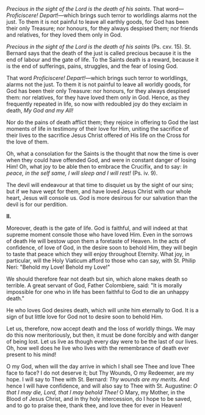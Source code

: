 
*Precious in the sight of the Lord is the death of his saints*. That word—*Proficiscere! Depart*!—which brings such terror to worldlings alarms not the just. To them it is not painful to leave all earthly goods, for God has been their only Treasure; nor honours, for they always despised them; nor friends and relatives, for they loved them only in God.

*Precious in the sight of the Lord is the death of his saints* (Ps. cxv. 15). St. Bernard says that the death of the just is called precious because it is the end of labour and the gate of life. To the Saints death is a reward, because it is the end of sufferings, pains, struggles, and the fear of losing God.

That word *Proficiscere! Depart!*—which brings such terror to worldlings, alarms not the just. To them it is not painful to leave all worldly goods, for God has been their only Treasure: nor honours, for they always despised them: nor relatives, for they have loved them only in God. Hence, as they frequently repeated in life, so now with redoubled joy do they exclaim in death, *My God and my All!*

Nor do the pains of death afflict them; they rejoice in offering to God the last moments of life in testimony of their love for Him, uniting the sacrifice of their lives to the sacrifice Jesus Christ offered of His life on the Cross for the love of them.

Oh, what a consolation for the Saints is the thought that now the time is over when they could have offended God, and were in constant danger of losing Him! Oh, what joy to be able then to embrace the Crucifix, and to say: *In peace, in the self same, I will sleep and I will rest!* (Ps. iv. 9).

The devil will endeavour at that time to disquiet us by the sight of our sins; but if we have wept for them, and have loved Jesus Christ with our whole heart, Jesus will console us. God is more desirous for our salvation than the devil is for our perdition.

**II\.**

Moreover, death is the gate of life. God is faithful, and will indeed at that supreme moment console those who have loved Him. Even in the sorrows of death He will bestow upon them a foretaste of Heaven. In the acts of confidence, of love of God, in the desire soon to behold Him, they will begin to taste that peace which they will enjoy throughout Eternity. What joy, in particular, will the Holy Viaticum afford to those who can say, with St. Philip Neri: \"Behold my Love! Behold my Love!\"

We should therefore fear not death but sin, which alone makes death so terrible. A great servant of God, Father Colombiere, said: \"It is morally impossible for one who in life has been faithful to God to die an unhappy death.\"

He who loves God desires death, which will unite him eternally to God. It is a sign of but little love for God not to desire soon to behold Him.

Let us, therefore, now accept death and the loss of worldly things. We may do this now meritoriously, but then, it must be done forcibly and with danger of being lost. Let us live as though every day were to be the last of our lives. Oh, how well does he live who lives with the remembrance of death ever present to his mind!

O my God, when will the day arrive in which I shall see Thee and love Thee face to face? I do not deserve it; but Thy Wounds, O my Redeemer, are my hope. I will say to Thee with St. Bernard: *Thy wounds are my merits*. And hence I will have confidence, and will also say to Thee with St. Augustine: *O that I may die, Lord, that I may behold Thee!* O Mary, my Mother, in the Blood of Jesus Christ, and in thy holy intercession, do I hope to be saved, and to go to praise thee, thank thee, and love thee for ever in Heaven!

